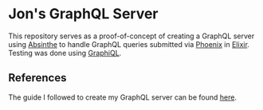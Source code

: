 # Jon's GraphQL Server

This repository serves as a proof-of-concept of creating a GraphQL server using [Absinthe](https://github.com/absinthe-graphql) to handle GraphQL queries submitted via [Phoenix](https://github.com/phoenixframework/phoenix) in [Elixir](https://github.com/elixir-lang/elixir). Testing was done using [GraphiQL](https://github.com/graphql/graphiql).

## References

The guide I followed to create my GraphQL server can be found [here](https://www.howtographql.com/graphql-elixir/0-introduction/).
